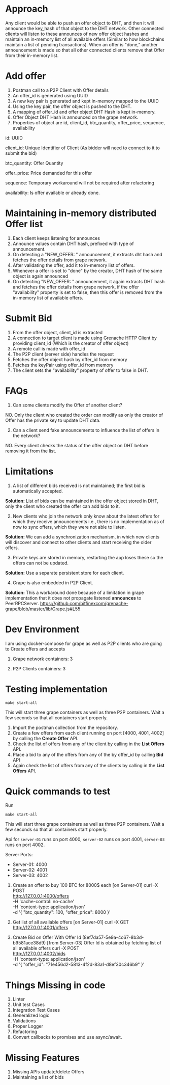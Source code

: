 
# Approach



Any client would be able to push an offer object to DHT, and then it will announce the key_hash of that object to the DHT network. Other connected clients will listen to these announces of new offer object hashes and maintain an in-memory list of all available offers (Similar to how blockchains maintain a list of pending transactions). When an offer is "done," another announcement is made so that all other connected clients remove that Offer from their in-memory list.



# Add offer

1.  Postman call to a P2P Client with Offer details
2.  An offer_id is generated using UUID
3.  A new key pair is generated and kept in-memory mapped to the UUID
4.  Using the key pair, the offer object is pushed to the DHT.
5.  A mapping of offer_id and offer object DHT Hash is kept in-memory.
6.  Offer Object DHT Hash is announced on the grape network.
7.  Properties of object are id, client_id, btc_quantity, offer_price, sequence, availability

id: UUID

client_id: Unique Identifier of Client (As bidder will need to connect to it to submit the bid)

btc_quantity: Offer Quantity

offer_price: Price demanded for this offer

sequence: Temporary workaround will not be required after refactoring

availability: Is offer available or already done.



# Maintaining in-memory distributed Offer list

1.  Each client keeps listening for announces
2.  Announce values contain DHT hash, prefixed with type of announcement.
3.  On detecting a "NEW_OFFER: <dht hash>" announcement, it extracts dht hash and fetches the offer details from grape network.
4.  After validating the offer, add it to in-memory list of offers.
5.  Whenever a offer is set to "done" by the creator, DHT hash of the same object is again announced
6.  On detecting "NEW_OFFER: <dht hash>" announcement, it again extracts DHT hash and fetches the offer details from grape network, if the offer "availability" property is set to false, then this offer is removed from the in-memory list of available offers.



# Submit Bid

1.  From the offer object, client_id is extracted
2.  A connection to target client is made using Grenache HTTP Client by providing client_id (Which is the creator of offer object)
3.  A remote call is made with offer_id
4.  The P2P client (server side) handles the request
5.  Fetches the offer object hash by offer_id from memory
6.  Fetches the keyPair using offer_id from memory
7.  The client sets the "availability" property of offer to false in DHT.



# FAQs

1. Can some clients modify the Offer of another client?

NO. Only the client who created the order can modify as only the creator of Offer has the private key to update DHT data.

2. Can a client send fake announcements to influence the list of offers in the network?

NO. Every client checks the status of the offer object on DHT before removing it from the list.



# Limitations

1. A list of different bids received is not maintained; the first bid is automatically accepted.

**Solution:** List of bids can be maintained in the offer object stored in DHT, only the client who created the offer can add bids to it.



2. New clients who join the network only know about the latest offers for which they receive announcements i.e., there is no implementation as of now to sync offers, which they were not able to listen.

**Solution:** We can add a synchronization mechanism, in which new clients will discover and connect to other clients and start receiving the older offers.



3. Private keys are stored in memory, restarting the app loses these so the offers can not be updated.

**Solution:** Use a separate persistent store for each client.



4. Grape is also embedded in P2P Client.

**Solution:** This a workaround done because of a limitation in grape implementation that it does not propagate listened **announces** to PeerRPCServer. https://github.com/bitfinexcom/grenache-grape/blob/master/lib/Grape.js#L55



# Dev Environment

I am using docker-compose for grape as well as P2P clients who are going to Create offers and accepts



1. Grape network containers: 3

2. P2P Clients containers: 3



# Testing implementation

```
make start-all
```
This will start three grape containers as well as three P2P containers. Wait a few seconds so that all containers start properly.

1.  Import the postman collection from the repository.
2.  Create a few offers from each client running on port [4000, 4001, 4002] by calling the **Create Offer** API.
3.  Check the list of offers from any of the client by calling in the **List Offers** API.
4.  Place a bid to any of the offers from any of the by offer_id by calling **Bid** API
5.  Again check the list of offers from any of the clients by calling in the **List Offers** API.

# Quick commands to test

Run
```
make start-all
```
This will start three grape containers as well as three P2P containers. Wait a few seconds so that all containers start properly.

Api for `server-01` runs on port 4000, `server-02` runs on port 4001, `server-03` runs on port 4002.


Server Ports:
- Server-01: 4000
- Server-02: 4001
- Server-03: 4002

1. Create an offer to buy 100 BTC for 8000$ each [on Server-01]
curl -X POST \
  http://127.0.0.1:4000/offers \
  -H 'cache-control: no-cache' \
  -H 'content-type: application/json' \
  -d '{
    "btc_quantity": 100,
    "offer_price":  8000
  }'

2. Get list of all available offers [on Server-01]
curl -X GET \
  http://127.0.0.1:4001/offers

3. Create Bid on Offer With Offer Id (8ef7da57-5e9a-4c67-8b3d-b9581ace38d9) [from Server-03]
Offer Id is obtained by fetching list of all available offers
curl -X POST \
  http://127.0.0.1:4002/bids \
  -H 'content-type: application/json' \
  -d '{
    "offer_id": "71e456d2-5813-4f2d-83a1-d8ef30c346b9"
  }'

# Things Missing in code

1.  Linter
2.  Unit test Cases
3.  Integration Test Cases
4.  Generalized logic
5.  Validations
6.  Proper Logger
7.  Refactoring
8.  Convert callbacks to promises and use async/await.



# Missing Features

1.  Missing APIs update/delete Offers
2.  Maintaining a list of bids
